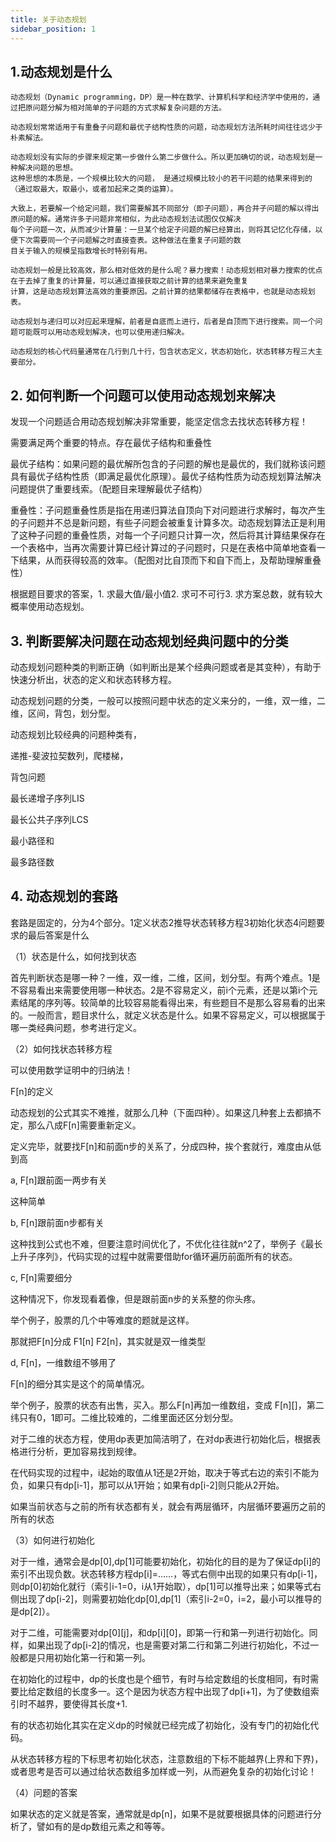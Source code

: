 ```yaml
---
title: 关于动态规划
sidebar_position: 1
---
```


## 1.动态规划是什么
```
动态规划（Dynamic programming，DP）是一种在数学、计算机科学和经济学中使用的，通过把原问题分解为相对简单的子问题的方式求解复杂问题的方法。

动态规划常常适用于有重叠子问题和最优子结构性质的问题，动态规划方法所耗时间往往远少于朴素解法。

动态规划没有实际的步骤来规定第一步做什么第二步做什么。所以更加确切的说，动态规划是一种解决问题的思想。
这种思想的本质是，一个规模比较大的问题， 是通过规模比较小的若干问题的结果来得到的（通过取最大，取最小，或者加起来之类的运算）。
```

```
大致上，若要解一个给定问题，我们需要解其不同部分（即子问题），再合并子问题的解以得出原问题的解。通常许多子问题非常相似，为此动态规划法试图仅仅解决
每个子问题一次，从而减少计算量：一旦某个给定子问题的解已经算出，则将其记忆化存储，以便下次需要同一个子问题解之时直接查表。这种做法在重复子问题的数
目关于输入的规模呈指数增长时特别有用。

动态规划一般是比较高效，那么相对低效的是什么呢？暴力搜索！动态规划相对暴力搜索的优点在于去掉了重复的计算量，可以通过直接获取之前计算的结果来避免重复
计算，这是动态规划算法高效的重要原因。之前计算的结果都储存在表格中，也就是动态规划表。

动态规划与递归可以对应起来理解，前者是自底而上进行，后者是自顶而下进行搜索。同一个问题可能既可以用动态规划解决，也可以使用递归解决。

动态规划的核心代码量通常在几行到几十行，包含状态定义，状态初始化，状态转移方程三大主要部分。
```

## 2. 如何判断一个问题可以使用动态规划来解决
发现一个问题适合用动态规划解决非常重要，能坚定信念去找状态转移方程！

需要满足两个重要的特点。存在最优子结构和重叠性

最优子结构：如果问题的最优解所包含的子问题的解也是最优的，我们就称该问题具有最优子结构性质（即满足最优化原理）。最优子结构性质为动态规划算法解决问题提供了重要线索。（配题目来理解最优子结构）

重叠性：子问题重叠性质是指在用递归算法自顶向下对问题进行求解时，每次产生的子问题并不总是新问题，有些子问题会被重复计算多次。动态规划算法正是利用了这种子问题的重叠性质，对每一个子问题只计算一次，然后将其计算结果保存在一个表格中，当再次需要计算已经计算过的子问题时，只是在表格中简单地查看一下结果，从而获得较高的效率。（配图对比自顶而下和自下而上，及帮助理解重叠性）

根据题目要求的答案，1. 求最大值/最小值2. 求可不可行3. 求方案总数，就有较大概率使用动态规划。

## 3. 判断要解决问题在动态规划经典问题中的分类

动态规划问题种类的判断正确（如判断出是某个经典问题或者是其变种），有助于快速分析出，状态的定义和状态转移方程。

动态规划问题的分类，一般可以按照问题中状态的定义来分的，一维，双一维，二维，区间，背包，划分型。

动态规划比较经典的问题种类有，

递推-斐波拉契数列，爬楼梯，

背包问题

最长递增子序列LIS

最长公共子序列LCS

最小路径和

最多路径数

## 4. 动态规划的套路
套路是固定的，分为4个部分。1定义状态2推导状态转移方程3初始化状态4问题要求的最后答案是什么

（1）状态是什么，如何找到状态

首先判断状态是哪一种？一维，双一维，二维，区间，划分型。有两个难点。1是不容易看出来需要使用哪一种状态。2是不容易定义，前i个元素，还是以第i个元素结尾的序列等。较简单的比较容易能看得出来，有些题目不是那么容易看的出来的。一般而言，题目求什么，就定义状态是什么。如果不容易定义，可以根据属于哪一类经典问题，参考进行定义。

（2）如何找状态转移方程

可以使用数学证明中的归纳法！

F[n]的定义

动态规划的公式其实不难推，就那么几种（下面四种）。如果这几种套上去都搞不定，那么八成F[n]需要重新定义。

定义完毕，就要找F[n]和前面n步的关系了，分成四种，挨个套就行，难度由从低到高

a, F[n]跟前面一两步有关

这种简单

b, F[n]跟前面n步都有关

这种找到公式也不难，但要注意时间优化了，不优化往往就n^2了，举例子《最长上升子序列》，代码实现的过程中就需要借助for循环遍历前面所有的状态。

c, F[n]需要细分

这种情况下，你发现看着像，但是跟前面n步的关系整的你头疼。

举个例子，股票的几个中等难度的题就是这样。

那就把F[n]分成 F1[n] F2[n]，其实就是双一维类型

d, F[n]，一维数组不够用了

F[n]的细分其实是这个的简单情况。

举个例子，股票的状态有出售，买入。那么F[n]再加一维数组，变成 F[n][]，第二纬只有0，1即可。二维比较难的，二维里面还区分划分型。

对于二维的状态方程，使用dp表更加简洁明了，在对dp表进行初始化后，根据表格进行分析，更加容易找到规律。

在代码实现的过程中，i起始的取值从1还是2开始，取决于等式右边的索引不能为负，如果只有dp[i-1]，那可以从1开始；如果有dp[i-2]则只能从2开始。

如果当前状态与之前的所有状态都有关，就会有两层循环，内层循环要遍历之前的所有的状态

（3）如何进行初始化

对于一维，通常会是dp[0],dp[1]可能要初始化，初始化的目的是为了保证dp[i]的索引不出现负数。状态转移方程dp[i]=……，等式右侧中出现的如果只有dp[i-1]，则dp[0]初始化就行（索引i-1=0，i从1开始取），dp[1]可以推导出来；如果等式右侧出现了dp[i-2]，则需要初始化dp[0],dp[1]（索引i-2=0，i=2，最小可以推导的是dp[2]）。

对于二维，可能需要对dp[0][j]，和dp[i][0]，即第一行和第一列进行初始化。同样，如果出现了dp[i-2]的情况，也是需要对第二行和第二列进行初始化，不过一般都是只用初始化第一行和第一列。

在初始化的过程中，dp的长度也是个细节，有时与给定数组的长度相同，有时需要比给定数组的长度多一。这个是因为状态方程中出现了dp[i+1]，为了使数组索引时不越界，要使得其长度+1.

有的状态初始化其实在定义dp的时候就已经完成了初始化，没有专门的初始化代码。

从状态转移方程的下标思考初始化状态，注意数组的下标不能越界(上界和下界)，或者思考是否可以通过给状态数组多加样或一列，从而避免复杂的初始化讨论！

（4）问题的答案

如果状态的定义就是答案，通常就是dp[n]，如果不是就要根据具体的问题进行分析了，譬如有的是dp数组元素之和等等。


